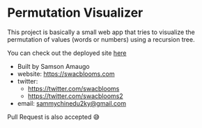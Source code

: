 # Permutation Visualizer

This project is basically a small web app that tries to visualize the permutation of values (words or numbers) using a recursion tree.

You can check out the deployed site [here](https://permutationvisualizer.netlify.app/)


- Built by Samson Amaugo
- website: https://swacblooms.com
- twitter: 
     - https://twitter.com/swacblooms 
     - https://twitter.com/swacblooms2 
- email: sammychinedu2ky@gmail.com

Pull Request is also accepted 😅
